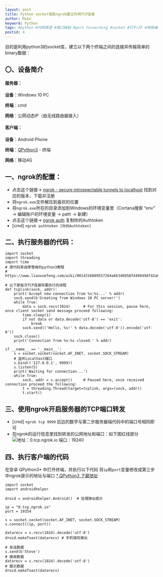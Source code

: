 ```yaml
---
layout: post
title: Python socket借助ngrok建立外网TCP连接
author: Mike
keyword: Python
tags: #python #内网穿透 #端口映射 #port forwarding #socket #TCP/IP #网络编程
postid: 4
---
```

目的是利用python3的socket库，建立以下两个终端之间的连接并传输简单的binary数据：

## 〇、设备简介

#### 服务器：
**设备**：Windows 10 PC

**终端**：cmd

**网络**：公网动态IP（由无线路由器接入）

#### 客户端：
**设备**：Android Phone

**终端**：[QPython3](https://www.coolapk.com/apk/com.hipipal.qpy3) - 终端

**网络**：移动4G


## 一、ngrok的配置：
- 点击这个链接-> [ngrok - secure introspectable tunnels to localhost](https://dashboard.ngrok.com/get-started) 
找到对应的版本，下载并注册
- 将`ngrok.exe`文件解压到喜欢的位置
- 将`ngrok.exe`所在的目录添加到Windows的环境变量里（Cortana搜索 “env” -> 编辑账户的环境变量 -> path -> 新建）
- 点击这个链接-> [ngrok auth](https://dashboard.ngrok.com/auth)
复制你的Authtoken
- [cmd] `ngrok authtoken [你的Authtoken]`

## 二、执行服务器的代码：
```python3
import socket
import threading
import time
# 源代码来自廖雪峰的python3教程
# https://www.liaoxuefeng.com/wiki/0014316089557264a6b348958f449949df42a6d3a2e542c000/001432004374523e495f640612f4b08975398796939ec3c000#0

# 以下是每次TCP连接将要执行的线程
def tcplink(sock, addr):
    print('Accept new connection from %s:%s...' % addr)
    sock.send(b'Greating from Windows 10 PC server!')
    while True:
        data = sock.recv(1024)      # For this session, pause here, once client socket send message proceed following:
        time.sleep(1)
        if not data or data.decode('utf-8') == 'exit':
            break
        sock.send(('Hello, %s!' % data.decode('utf-8')).encode('utf-8'))
    sock.close()
    print('Connection from %s:%s closed.' % addr)

if __name__ == '__main__':
    s = socket.socket(socket.AF_INET, socket.SOCK_STREAM)
    # 监听Localhost端口
    s.bind(('127.0.0.1', 9999))
    s.listen(5)
    print('Waiting for connection...')
    while True:
        sock, addr = s.accept()     # Paused here, once received connection proceed the following:
        t = threading.Thread(target=tcplink, args=(sock, addr))
        t.start()
```
## 三、使用ngrok开启服务器的TCP端口转发
- [cmd] `ngrok tcp 9999`
后边的数字与第二步服务器端代码中的端口号相同即可
- 在ngrok的运行信息里找到转发的公网地址和端口：如下图红线部分
![地址：0.tcp.ngrok.io 端口：19240](https://upload-images.jianshu.io/upload_images/12350396-3b32489170b7d4d7.png?imageMogr2/auto-orient/strip%7CimageView2/2/w/1240)

## 四、执行客户端的代码
在安卓 QPython3* 中打开终端，并执行以下代码
将`ip`和`port`变量修改成第三步中ngrok提示的地址与端口
[*\* QPython3 下载地址*](https://www.coolapk.com/apk/com.hipipal.qpy3) 

```python3
import socket
import androidhelper

droid = androidhelper.Android()  # 处理弹出提示

ip = "0.tcp.ngrok.io"
port = 19354

s = socket.socket(socket.AF_INET, socket.SOCK_STREAM)
s.connect((ip, port))

datarecv = s.recv(1024).decode('utf-8')
droid.makeToast(datarecv) # 手机端将弹出 

# 发送数据
s.send(b'Steve')
# 接收数据
datarecv = s.recv(1024).decode('utf-8')
# 展示数据
droid.makeToast(datarecv)
```